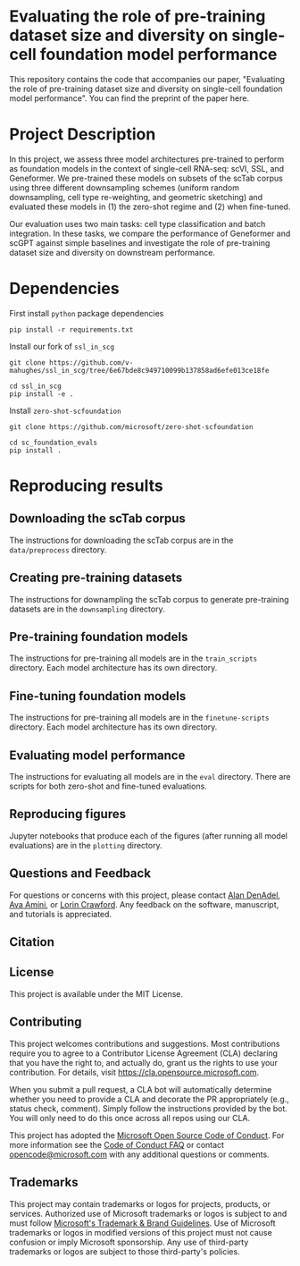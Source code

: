 # Evaluating the role of pre-training dataset size and diversity on single-cell foundation model performance

This repository contains the code that accompanies our paper, "Evaluating the role of pre-training dataset size and diversity on single-cell foundation model performance". You can find the preprint of the paper here.

# Project Description

In this project, we assess three model architectures pre-trained to perform as foundation models in the context of single-cell RNA-seq: scVI, SSL, and Geneformer. We pre-trained these models on subsets of the scTab corpus using three different downsampling schemes (uniform random downsampling, cell type re-weighting, and geometric sketching) and evaluated these models in (1) the zero-shot regime and (2) when fine-tuned.

Our evaluation uses two main tasks: cell type classification and batch integration. In these tasks, we compare the performance of Geneformer and scGPT against simple baselines and investigate the role of pre-training dataset size and diversity on downstream performance.



# Dependencies

First install `python` package dependencies

```
pip install -r requirements.txt
```

Install our fork of `ssl_in_scg`

```
git clone https://github.com/v-mahughes/ssl_in_scg/tree/6e67bde8c949710099b137858ad6efe013ce18fe

cd ssl_in_scg
pip install -e .
```

Install `zero-shot-scfoundation`
```
git clone https://github.com/microsoft/zero-shot-scfoundation

cd sc_foundation_evals
pip install .
```

# Reproducing results

## Downloading the scTab corpus

The instructions for downloading the scTab corpus are in the `data/preprocess` directory.

## Creating pre-training datasets

The instructions for downampling the scTab corpus to generate pre-training datasets are in the `downsampling` directory.

## Pre-training foundation models

The instructions for pre-training all models are in the `train_scripts` directory. Each model architecture has its own directory.

## Fine-tuning foundation models

The instructions for pre-training all models are in the `finetune-scripts` directory. Each model architecture has its own directory.


## Evaluating model performance

The instructions for evaluating all models are in the `eval` directory. There are scripts for both zero-shot and fine-tuned evaluations.

## Reproducing figures

Jupyter notebooks that produce each of the figures (after running all model evaluations) are in the `plotting` directory.

## Questions and Feedback
For questions or concerns with this project, please contact
[Alan DenAdel](mailto:alan_denadel@brown.edu), [Ava Amini](mailto:ava.amini@microsoft.com), or [Lorin Crawford](mailto:lcrawford@microsoft.com). Any feedback on the software, manuscript, and tutorials is appreciated.

## Citation

## License

This project is available under the MIT License.

## Contributing

This project welcomes contributions and suggestions.  Most contributions require you to agree to a
Contributor License Agreement (CLA) declaring that you have the right to, and actually do, grant us
the rights to use your contribution. For details, visit https://cla.opensource.microsoft.com.

When you submit a pull request, a CLA bot will automatically determine whether you need to provide
a CLA and decorate the PR appropriately (e.g., status check, comment). Simply follow the instructions
provided by the bot. You will only need to do this once across all repos using our CLA.

This project has adopted the [Microsoft Open Source Code of Conduct](https://opensource.microsoft.com/codeofconduct/).
For more information see the [Code of Conduct FAQ](https://opensource.microsoft.com/codeofconduct/faq/) or
contact [opencode@microsoft.com](mailto:opencode@microsoft.com) with any additional questions or comments.

## Trademarks

This project may contain trademarks or logos for projects, products, or services. Authorized use of Microsoft 
trademarks or logos is subject to and must follow 
[Microsoft's Trademark & Brand Guidelines](https://www.microsoft.com/en-us/legal/intellectualproperty/trademarks/usage/general).
Use of Microsoft trademarks or logos in modified versions of this project must not cause confusion or imply Microsoft sponsorship.
Any use of third-party trademarks or logos are subject to those third-party's policies.

